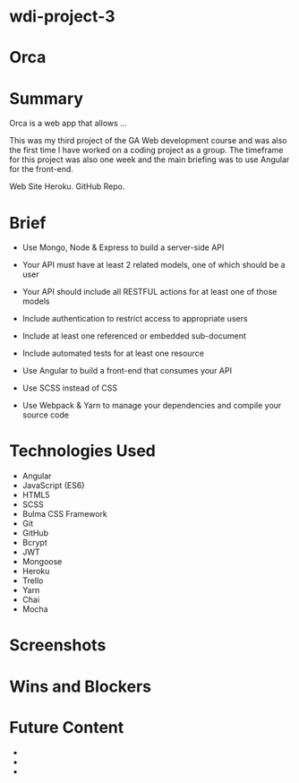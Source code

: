 # wdi-project-3

# Orca

# Summary

Orca is a web app that allows ...

This was my third project of the GA Web development course and was also the first time I have worked on a coding project as a group. The timeframe for this project was also one week and the main briefing was to use Angular for the front-end.

Web Site Heroku. GitHub Repo.

# Brief


* Use Mongo, Node & Express to build a server-side API

* Your API must have at least 2 related models, one of which should be a user

* Your API should include all RESTFUL actions for at least one of those models

* Include authentication to restrict access to appropriate users

* Include at least one referenced or embedded sub-document

* Include automated tests for at least one resource

* Use Angular to build a front-end that consumes your API

* Use SCSS instead of CSS

* Use Webpack & Yarn to manage your dependencies and compile your source code


# Technologies Used


* Angular
* JavaScript (ES6)
* HTML5
* SCSS
* Bulma CSS Framework
* Git
* GitHub
* Bcrypt
* JWT
* Mongoose
* Heroku
* Trello
* Yarn
* Chai
* Mocha


# Screenshots

# Wins and Blockers

# Future Content

*
*
*
